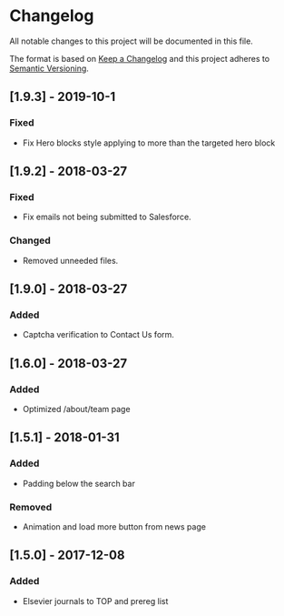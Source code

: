 # Changelog
All notable changes to this project will be documented in this file.

The format is based on [Keep a Changelog](http://keepachangelog.com/en/1.0.0/)
and this project adheres to [Semantic Versioning](http://semver.org/spec/v2.0.0.html).

## [1.9.3] - 2019-10-1
### Fixed
- Fix Hero blocks style applying to more than the targeted hero block

## [1.9.2] - 2018-03-27
### Fixed
- Fix emails not being submitted to Salesforce.

### Changed
- Removed unneeded files.

## [1.9.0] - 2018-03-27
### Added
- Captcha verification to Contact Us form.

## [1.6.0] - 2018-03-27
### Added
- Optimized /about/team page

## [1.5.1] - 2018-01-31
### Added
- Padding below the search bar

### Removed
- Animation and load more button from news page

## [1.5.0] - 2017-12-08
### Added
- Elsevier journals to TOP and prereg list 
